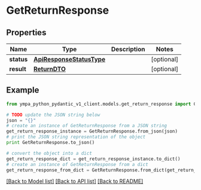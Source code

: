 # GetReturnResponse


## Properties
Name | Type | Description | Notes
------------ | ------------- | ------------- | -------------
**status** | [**ApiResponseStatusType**](ApiResponseStatusType.md) |  | [optional] 
**result** | [**ReturnDTO**](ReturnDTO.md) |  | [optional] 

## Example

```python
from ympa_python_pydantic_v1_client.models.get_return_response import GetReturnResponse

# TODO update the JSON string below
json = "{}"
# create an instance of GetReturnResponse from a JSON string
get_return_response_instance = GetReturnResponse.from_json(json)
# print the JSON string representation of the object
print GetReturnResponse.to_json()

# convert the object into a dict
get_return_response_dict = get_return_response_instance.to_dict()
# create an instance of GetReturnResponse from a dict
get_return_response_from_dict = GetReturnResponse.from_dict(get_return_response_dict)
```
[[Back to Model list]](../README.md#documentation-for-models) [[Back to API list]](../README.md#documentation-for-api-endpoints) [[Back to README]](../README.md)


